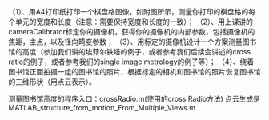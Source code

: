 （1）、用A4打印纸打印一个棋盘格图像，如附图所示，测量你打印的棋盘格的每个单元的宽度和长度（注意：需要保持宽度和长度的一致）；
（2）、用上课讲的cameraCalibrator标定你的摄像机，获得你的摄像机的内部参数，包括摄像机的焦距，主点，以及径向畸变参数；
（3）、用标定的摄像机设计一个方案测量图书馆的高度（参加我们讲的埃菲尔铁塔的例子，或者参考我们后续会讲述的cross ratio的例子，或者参考我们的single image metrology的例子等）；
（4）、绕着图书馆正面拍摄一组的图书馆的照片，根据标定的相机和图书馆的照片恢复图书馆的三维形状（用点云表示）。


测量图书馆高度的程序入口：crossRadio.m(使用的cross Radio方法)
点云生成是MATLAB_structure_from_motion_From_Multiple_Views.m